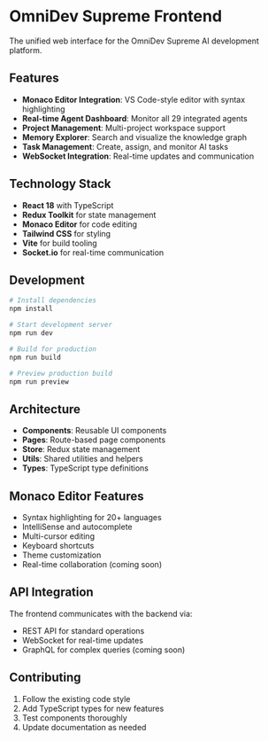 # OmniDev Supreme Frontend

The unified web interface for the OmniDev Supreme AI development platform.

## Features

- **Monaco Editor Integration**: VS Code-style editor with syntax highlighting
- **Real-time Agent Dashboard**: Monitor all 29 integrated agents
- **Project Management**: Multi-project workspace support
- **Memory Explorer**: Search and visualize the knowledge graph
- **Task Management**: Create, assign, and monitor AI tasks
- **WebSocket Integration**: Real-time updates and communication

## Technology Stack

- **React 18** with TypeScript
- **Redux Toolkit** for state management
- **Monaco Editor** for code editing
- **Tailwind CSS** for styling
- **Vite** for build tooling
- **Socket.io** for real-time communication

## Development

```bash
# Install dependencies
npm install

# Start development server
npm run dev

# Build for production
npm run build

# Preview production build
npm run preview
```

## Architecture

- **Components**: Reusable UI components
- **Pages**: Route-based page components
- **Store**: Redux state management
- **Utils**: Shared utilities and helpers
- **Types**: TypeScript type definitions

## Monaco Editor Features

- Syntax highlighting for 20+ languages
- IntelliSense and autocomplete
- Multi-cursor editing
- Keyboard shortcuts
- Theme customization
- Real-time collaboration (coming soon)

## API Integration

The frontend communicates with the backend via:
- REST API for standard operations
- WebSocket for real-time updates
- GraphQL for complex queries (coming soon)

## Contributing

1. Follow the existing code style
2. Add TypeScript types for new features
3. Test components thoroughly
4. Update documentation as needed